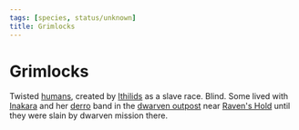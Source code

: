 ```yaml
---
tags: [species, status/unknown]
title: Grimlocks
---
```

# Grimlocks

Twisted [humans](<../../humans/humans.md>), created by [Ithilids](<./ithilids.md>) as a slave race. Blind. Some lived with [Inakara](<../../../people/other-nonhumans/inakara.md>) and her [derro](<./derro.md>) band in the [dwarven outpost](<../../../gazetteer/greater-dunmar/dunmari-basin/dwarven-outpost-raven-s-hold.md>) near [Raven's Hold](<../../../gazetteer/greater-dunmar/dunmari-basin/raven-s-hold.md>) until they were slain by dwarven mission there.